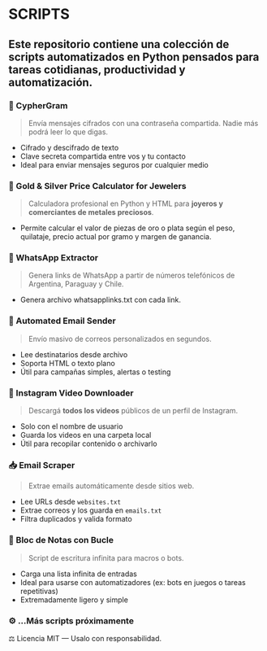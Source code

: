 # SCRIPTS 

Este repositorio contiene una colección de **scripts automatizados en Python** pensados para tareas cotidianas, productividad y automatización. 
---

### 🔐 CypherGram
> Envía mensajes cifrados con una contraseña compartida. Nadie más podrá leer lo que digas.

- Cifrado y descifrado de texto
- Clave secreta compartida entre vos y tu contacto
- Ideal para enviar mensajes seguros por cualquier medio

### 💍 Gold & Silver Price Calculator for Jewelers

> Calculadora profesional en Python y HTML para **joyeros y comerciantes de metales preciosos**.

- Permite calcular el valor de piezas de oro o plata según el peso, quilataje, precio actual por gramo y margen de ganancia.

### 📲 WhatsApp Extractor

> Genera links de WhatsApp a partir de números telefónicos de Argentina, Paraguay y Chile.

- Genera archivo whatsapplinks.txt con cada link.

### 📧 Automated Email Sender
> Envío masivo de correos personalizados en segundos.

- Lee destinatarios desde archivo
- Soporta HTML o texto plano
- Útil para campañas simples, alertas o testing

### 📸 Instagram Video Downloader
> Descargá **todos los videos** públicos de un perfil de Instagram.

- Solo con el nombre de usuario
- Guarda los videos en una carpeta local
- Útil para recopilar contenido o archivarlo

### 📥 Email Scraper
> Extrae emails automáticamente desde sitios web.

- Lee URLs desde `websites.txt`
- Extrae correos y los guarda en `emails.txt`
- Filtra duplicados y valida formato

### 📝 Bloc de Notas con Bucle
> Script de escritura infinita para macros o bots.

- Carga una lista infinita de entradas
- Ideal para usarse con automatizadores (ex: bots en juegos o tareas repetitivas)
- Extremadamente ligero y simple

### ⚙️ ...Más scripts próximamente

⚖️ Licencia
MIT — Usalo con responsabilidad.


